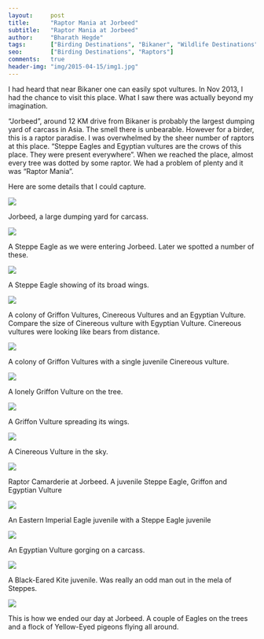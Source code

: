```yaml
---
layout:     post
title:      "Raptor Mania at Jorbeed"
subtitle:   "Raptor Mania at Jorbeed"
author:     "Bharath Hegde"
tags:       ["Birding Destinations", "Bikaner", "Wildlife Destinations", "Raptors"]
seo:		["Birding Destinations", "Raptors"]
comments:   true
header-img: "img/2015-04-15/img1.jpg"
---
```


<p>
I had heard that near Bikaner one can easily spot vultures. In Nov 2013, I had the chance to visit this place. What I saw there was actually beyond my imagination.
</p>

<p>
“Jorbeed”, around 12 KM drive from Bikaner is probably the largest dumping yard of carcass in Asia. The smell there is unbearable. However for a birder, this is a raptor paradise. I was overwhelmed by the sheer number of raptors at this place. “Steppe Eagles and Egyptian vultures are the crows of this place. They were present everywhere”.  When we reached the place, almost every tree was dotted by some raptor. We had a problem of plenty and it was “Raptor Mania”.
</p>

<p>
Here are some details that I could capture.
</p>

<img src="{{ site.baseurl }}/img/2015-04-15/img2.jpg">

<p>
Jorbeed, a large dumping yard for carcass.
</p>

<img src="{{ site.baseurl }}/img/2015-04-15/img3.jpg">

<p>
A Steppe Eagle as we were entering Jorbeed. Later we spotted a number of these.
</p>

<img src="{{ site.baseurl }}/img/2015-04-15/img4.jpg">

<p>
A Steppe Eagle showing of its broad wings.
</p>

<img src="{{ site.baseurl }}/img/2015-04-15/img5.jpg">

<p>
A colony of Griffon Vultures, Cinereous Vultures and an Egyptian Vulture. Compare the size of Cinereous vulture with Egyptian Vulture. Cinereous vultures were looking like bears from distance.
</p>

<img src="{{ site.baseurl }}/img/2015-04-15/img6.jpg">

<p>
A colony of Griffon Vultures with a single juvenile Cinereous vulture.
</p>

<img src="{{ site.baseurl }}/img/2015-04-15/img7.jpg">

<p>
A lonely Griffon Vulture on the tree.
</p>

<img src="{{ site.baseurl }}/img/2015-04-15/img8.jpg">

<p>
A Griffon Vulture spreading its wings.
</p>

<img src="{{ site.baseurl }}/img/2015-04-15/img9.jpg">

<p>
A Cinereous Vulture in the sky.
</p>

<img src="{{ site.baseurl }}/img/2015-04-15/img1.jpg">

<p>
Raptor Camarderie at Jorbeed. A juvenile Steppe Eagle, Griffon and Egyptian Vulture
</p>

<img src="{{ site.baseurl }}/img/2015-04-15/img10.jpg">

<p>
An Eastern Imperial Eagle juvenile with a Steppe Eagle juvenile
</p>

<img src="{{ site.baseurl }}/img/2015-04-15/img11.jpg">

<p>
An Egyptian Vulture gorging on a carcass.
</p>

<img src="{{ site.baseurl }}/img/2015-04-15/img12.jpg">

<p>
A Black-Eared Kite juvenile. Was really an odd man out in the mela of Steppes.
</p>

<img src="{{ site.baseurl }}/img/2015-04-15/img13.jpg">

<p>
This is how we ended our day at Jorbeed. A couple of Eagles on the trees and a flock of Yellow-Eyed pigeons flying all around.
</p>